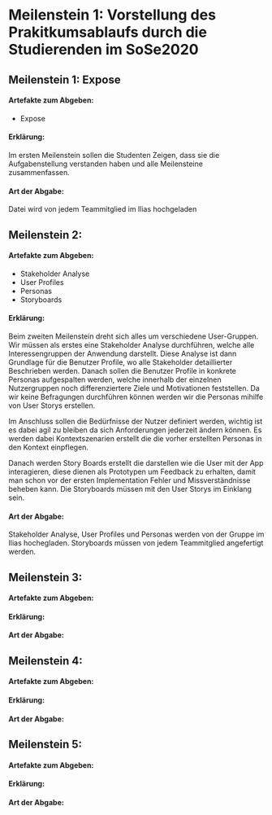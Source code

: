 # Meilenstein 1: Vorstellung des Prakitkumsablaufs durch die Studierenden im SoSe2020


## Meilenstein 1: Expose


#### Artefakte zum Abgeben:

- Expose

#### Erklärung:

Im ersten Meilenstein sollen die Studenten Zeigen, dass sie die Aufgabenstellung verstanden
haben und alle Meilensteine zusammenfassen.

#### Art der Abgabe:

Datei wird von jedem Teammitglied im Ilias hochgeladen

## Meilenstein 2:


#### Artefakte zum Abgeben:

- Stakeholder Analyse
- User Profiles
- Personas
- Storyboards

#### Erklärung:

Beim zweiten Meilenstein dreht sich alles um verschiedene
User-Gruppen. Wir müssen als erstes eine Stakeholder Analyse
durchführen, welche alle Interessengruppen der Anwendung 
darstellt. Diese Analyse ist dann Grundlage für die Benutzer 
Profile, wo alle Stakeholder detaillierter Beschrieben werden.
Danach sollen die Benutzer Profile in konkrete Personas 
aufgespalten werden, welche innerhalb der einzelnen 
Nutzergruppen noch differenziertere Ziele und Motivationen 
feststellen. Da wir keine Befragungen durchführen können werden 
wir die Personas mihilfe von User Storys erstellen.

Im Anschluss sollen die Bedürfnisse der Nutzer definiert werden,
wichtig ist es dabei agil zu bleiben da sich Anforderungen 
jederzeit ändern können. Es werden dabei Kontextszenarien 
erstellt die die vorher erstellten Personas in den Kontext 
einpflegen.

Danach werden Story Boards erstellt die darstellen wie die 
User mit der App interagieren, diese dienen als Prototypen 
um Feedback zu erhalten, damit man schon vor der ersten 
Implementation Fehler und Missverständnisse beheben kann. 
Die Storyboards müssen mit den User Storys im Einklang sein.

#### Art der Abgabe:
Stakeholder Analyse, User
 Profiles und Personas werden von
der Gruppe im Ilias hochegladen.
Storyboards müssen von jedem Teammitglied angefertigt werden.

## Meilenstein 3: 


#### Artefakte zum Abgeben:


#### Erklärung:


#### Art der Abgabe:


## Meilenstein 4: 


#### Artefakte zum Abgeben:


#### Erklärung:


#### Art der Abgabe:


## Meilenstein 5: 


#### Artefakte zum Abgeben:


#### Erklärung:


#### Art der Abgabe:

